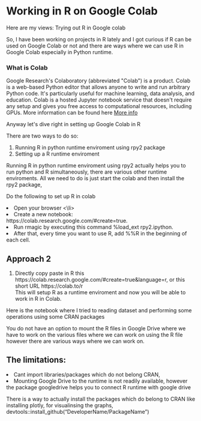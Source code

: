 # Working in R on Google Colab
Here are my views: 
Trying out R in Google colab

So, I have been working on projects in R lately and I got curious if R can be used on Google Colab or not and there are ways where we can use R in Google Colab especially in Python runtime. 

### What is Colab

Google Research's Colaboratory (abbreviated "Colab") is a product. Colab is a web-based Python editor that allows anyone to write and run arbitrary Python code. It's particularly useful for machine learning, data analysis, and education. Colab is a hosted Jupyter notebook service that doesn't require any setup and gives you free access to computational resources, including GPUs. More information can be found here <a href = https://research.google.com/colaboratory/faq.html> More info </a>

Anyway let's dive right in setting up Google Colab in R 

There are two ways to do so: 

<ol>
  <li> Running R in python runtime enviroment using rpy2 package</li>
  <li> Setting up a R runtime enviroment </li>
</ol>

Running R in python runtime enviroment using rpy2 actually helps you to run python and R simultaneously, there are various other runtime enviroments.
All we need to do is just start the colab and then install the rpy2 package, 

Do the following to set up R in colab

<li> Open your browser <\li>
<li> Create a new notebook: https://colab.research.google.com/#create=true.</li?>
<li> Run rmagic by executing this command %load_ext rpy2.ipython. </li>
 <li> After that, every time you want to use R, add %%R in the beginning of each cell. </li>
 
 ## Approach 2
 
<ol>
 <li> Directly copy paste in R this  https://colab.research.google.com/#create=true&language=r, or this short URL https://colab.to/r </li>
 This will setup R as a runtime enviroment and now you will be able to work in R in Colab.
 </ol>
   
Here is the notebook where I tried to reading dataset and performing some operations using some CRAN packages
   
You do not have an option to mount the R files in Google Drive where we have to work on the various files where we can work on using the R file however there are various ways where we can work on. 
   
## The limitations: 
   
   <li> Cant import libraries/packages which do not belong CRAN, </li>
   <li> Mounting Google Drive to the runtime is not readily available, however the package googledrive helps you to connect R runtime with google drive </li> 
   
   There is a way to actually install the packages which do belong to CRAN like installing plotly, for visualinsing the graphs,                 
   devtools::install_github(“DeveloperName/PackageName”)
   
   
